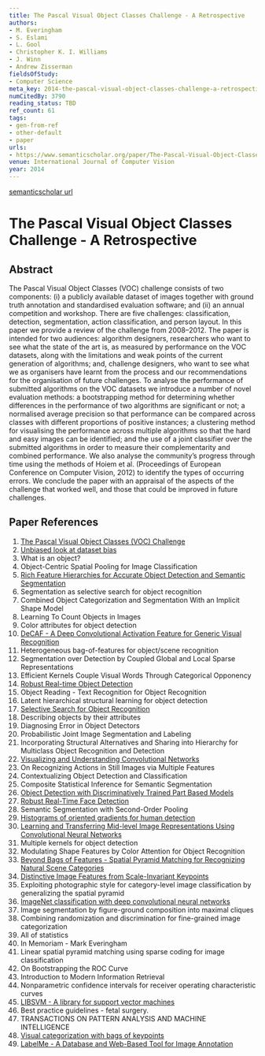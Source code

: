 ```yaml
---
title: The Pascal Visual Object Classes Challenge - A Retrospective
authors:
- M. Everingham
- S. Eslami
- L. Gool
- Christopher K. I. Williams
- J. Winn
- Andrew Zisserman
fieldsOfStudy:
- Computer Science
meta_key: 2014-the-pascal-visual-object-classes-challenge-a-retrospective
numCitedBy: 3790
reading_status: TBD
ref_count: 61
tags:
- gen-from-ref
- other-default
- paper
urls:
- https://www.semanticscholar.org/paper/The-Pascal-Visual-Object-Classes-Challenge:-A-Everingham-Eslami/616b246e332573af1f4859aa91440280774c183a?sort=total-citations
venue: International Journal of Computer Vision
year: 2014
---
```


[semanticscholar url](https://www.semanticscholar.org/paper/The-Pascal-Visual-Object-Classes-Challenge:-A-Everingham-Eslami/616b246e332573af1f4859aa91440280774c183a?sort=total-citations)

# The Pascal Visual Object Classes Challenge - A Retrospective

## Abstract

The Pascal Visual Object Classes (VOC) challenge consists of two components: (i) a publicly available dataset of images together with ground truth annotation and standardised evaluation software; and (ii) an annual competition and workshop. There are five challenges: classification, detection, segmentation, action classification, and person layout. In this paper we provide a review of the challenge from 2008–2012. The paper is intended for two audiences: algorithm designers, researchers who want to see what the state of the art is, as measured by performance on the VOC datasets, along with the limitations and weak points of the current generation of algorithms; and, challenge designers, who want to see what we as organisers have learnt from the process and our recommendations for the organisation of future challenges. To analyse the performance of submitted algorithms on the VOC datasets we introduce a number of novel evaluation methods: a bootstrapping method for determining whether differences in the performance of two algorithms are significant or not; a normalised average precision so that performance can be compared across classes with different proportions of positive instances; a clustering method for visualising the performance across multiple algorithms so that the hard and easy images can be identified; and the use of a joint classifier over the submitted algorithms in order to measure their complementarity and combined performance. We also analyse the community’s progress through time using the methods of Hoiem et al. (Proceedings of European Conference on Computer Vision, 2012) to identify the types of occurring errors. We conclude the paper with an appraisal of the aspects of the challenge that worked well, and those that could be improved in future challenges.

## Paper References

1. [The Pascal Visual Object Classes (VOC) Challenge](2009-the-pascal-visual-object-classes-voc-challenge)
2. [Unbiased look at dataset bias](2011-unbiased-look-at-dataset-bias)
3. What is an object?
4. Object-Centric Spatial Pooling for Image Classification
5. [Rich Feature Hierarchies for Accurate Object Detection and Semantic Segmentation](2014-rich-feature-hierarchies-for-accurate-object-detection-and-semantic-segmentation)
6. Segmentation as selective search for object recognition
7. Combined Object Categorization and Segmentation With an Implicit Shape Model
8. Learning To Count Objects in Images
9. Color attributes for object detection
10. [DeCAF - A Deep Convolutional Activation Feature for Generic Visual Recognition](2014-decaf-a-deep-convolutional-activation-feature-for-generic-visual-recognition)
11. Heterogeneous bag-of-features for object/scene recognition
12. Segmentation over Detection by Coupled Global and Local Sparse Representations
13. Efficient Kernels Couple Visual Words Through Categorical Opponency
14. [Robust Real-time Object Detection](2001-robust-real-time-object-detection)
15. Object Reading - Text Recognition for Object Recognition
16. Latent hierarchical structural learning for object detection
17. [Selective Search for Object Recognition](2013-selective-search-for-object-recognition)
18. Describing objects by their attributes
19. Diagnosing Error in Object Detectors
20. Probabilistic Joint Image Segmentation and Labeling
21. Incorporating Structural Alternatives and Sharing into Hierarchy for Multiclass Object Recognition and Detection
22. [Visualizing and Understanding Convolutional Networks](2014-visualizing-and-understanding-convolutional-networks)
23. On Recognizing Actions in Still Images via Multiple Features
24. Contextualizing Object Detection and Classification
25. Composite Statistical Inference for Semantic Segmentation
26. [Object Detection with Discriminatively Trained Part Based Models](2009-object-detection-with-discriminatively-trained-part-based-models)
27. [Robust Real-Time Face Detection](2001-robust-real-time-face-detection)
28. Semantic Segmentation with Second-Order Pooling
29. [Histograms of oriented gradients for human detection](2005-histograms-of-oriented-gradients-for-human-detection)
30. [Learning and Transferring Mid-level Image Representations Using Convolutional Neural Networks](2014-learning-and-transferring-mid-level-image-representations-using-convolutional-neural-networks)
31. Multiple kernels for object detection
32. Modulating Shape Features by Color Attention for Object Recognition
33. [Beyond Bags of Features - Spatial Pyramid Matching for Recognizing Natural Scene Categories](2006-beyond-bags-of-features-spatial-pyramid-matching-for-recognizing-natural-scene-categories)
34. [Distinctive Image Features from Scale-Invariant Keypoints](2004-distinctive-image-features-from-scale-invariant-keypoints)
35. Exploiting photographic style for category-level image classification by generalizing the spatial pyramid
36. [ImageNet classification with deep convolutional neural networks](2012-alexnet.md)
37. Image segmentation by figure-ground composition into maximal cliques
38. Combining randomization and discrimination for fine-grained image categorization
39. All of statistics
40. In Memoriam - Mark Everingham
41. Linear spatial pyramid matching using sparse coding for image classification
42. On Bootstrapping the ROC Curve
43. Introduction to Modern Information Retrieval
44. Nonparametric confidence intervals for receiver operating characteristic curves
45. [LIBSVM - A library for support vector machines](2011-libsvm-a-library-for-support-vector-machines)
46. Best practice guidelines - fetal surgery.
47. TRANSACTIONS ON PATTERN ANALYSIS AND MACHINE INTELLIGENCE
48. [Visual categorization with bags of keypoints](2004-visual-categorization-with-bags-of-keypoints)
49. [LabelMe - A Database and Web-Based Tool for Image Annotation](2007-labelme-a-database-and-web-based-tool-for-image-annotation)
